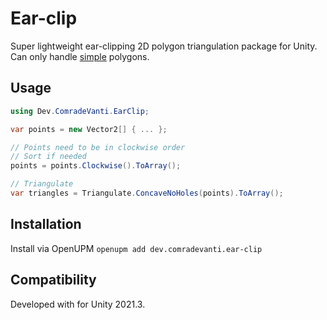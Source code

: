 ﻿# Ear-clip 

Super lightweight ear-clipping 2D polygon triangulation package for Unity.
Can only handle [simple](https://en.wikipedia.org/wiki/Simple_polygon) polygons.

## Usage

```csharp
using Dev.ComradeVanti.EarClip;

var points = new Vector2[] { ... };

// Points need to be in clockwise order
// Sort if needed
points = points.Clockwise().ToArray();

// Triangulate
var triangles = Triangulate.ConcaveNoHoles(points).ToArray();
```
## Installation

Install via OpenUPM `openupm add dev.comradevanti.ear-clip`

## Compatibility

Developed with for Unity 2021.3.
